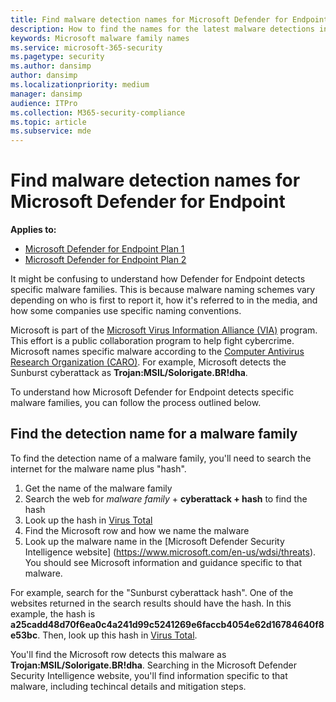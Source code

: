 ```yaml
---
title: Find malware detection names for Microsoft Defender for Endpoint 
description: How to find the names for the latest malware detections in Defender for Endpoint
keywords: Microsoft malware family names
ms.service: microsoft-365-security
ms.pagetype: security
ms.author: dansimp
author: dansimp
ms.localizationpriority: medium
manager: dansimp
audience: ITPro
ms.collection: M365-security-compliance
ms.topic: article
ms.subservice: mde
---
```


# Find malware detection names for Microsoft Defender for Endpoint

**Applies to:**
- [Microsoft Defender for Endpoint Plan 1](https://go.microsoft.com/fwlink/?linkid=2154037)
- [Microsoft Defender for Endpoint Plan 2](https://go.microsoft.com/fwlink/?linkid=2154037)

It might be confusing to understand how Defender for Endpoint detects specific malware families. This is because malware naming schemes vary depending on who is first to report it, how it's referred to in the media, and how some companies use specific naming conventions.

Microsoft is part of the [Microsoft Virus Information Alliance (VIA)](/microsoft-365/security/intelligence/virus-information-alliance-criteria) program. This effort is a public collaboration program to help fight cybercrime. Microsoft names specific malware according to the [Computer Antivirus Research Organization (CARO)](/microsoft-365/security/intelligence/malware-naming). For example, Microsoft detects the Sunburst cyberattack as **Trojan:MSIL/Solorigate.BR!dha**.

To understand how Microsoft Defender for Endpoint detects specific malware families, you can follow the process outlined below. 

## Find the detection name for a malware family
To find the detection name of a malware family, you'll need to search the internet for the malware name plus "hash".

1. Get the name of the malware family
2. Search the web for *malware family* + **cyberattack + hash** to find the hash
3. Look up the hash in [Virus Total](https://www.virustotal.com/)
4. Find the Microsoft row and how we name the malware
5. Look up the malware name in the [Microsoft Defender Security Intelligence website] (https://www.microsoft.com/en-us/wdsi/threats). You should see Microsoft information and guidance specific to that malware.

For example, search for the "Sunburst cyberattack hash". One of the websites returned in the search results should have the hash. In this example, the hash is **a25cadd48d70f6ea0c4a241d99c5241269e6faccb4054e62d16784640f8e53bc**. Then, look up this hash in [Virus Total](https://www.virustotal.com/).

You'll find the Microsoft row detects this malware as **Trojan:MSIL/Solorigate.BR!dha**. Searching in the Microsoft Defender Security Intelligence website, you'll find information specific to that malware, including techincal details and mitigation steps.